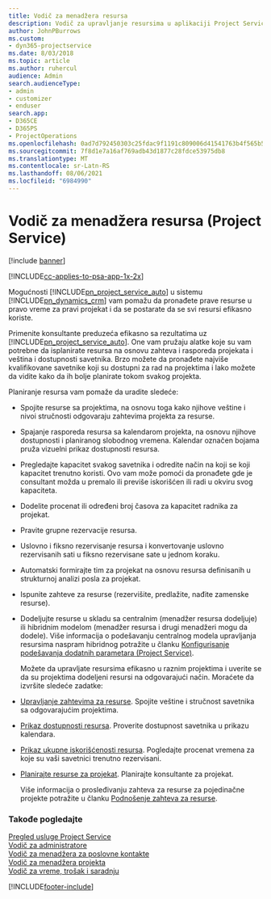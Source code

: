 ```yaml
---
title: Vodič za menadžera resursa
description: Vodič za upravljanje resursima u aplikaciji Project Service
author: JohnPBurrows
ms.custom:
- dyn365-projectservice
ms.date: 8/03/2018
ms.topic: article
ms.author: ruhercul
audience: Admin
search.audienceType:
- admin
- customizer
- enduser
search.app:
- D365CE
- D365PS
- ProjectOperations
ms.openlocfilehash: 0ad7d792450303c25fdac9f1191c809006d41541763b4f565b55abfa6da58a0a
ms.sourcegitcommit: 7f8d1e7a16af769adb43d1877c28fdce53975db8
ms.translationtype: MT
ms.contentlocale: sr-Latn-RS
ms.lasthandoff: 08/06/2021
ms.locfileid: "6984990"
---
```

# <a name="resource-manager-guide-project-service"></a>Vodič za menadžera resursa (Project Service)

[!include [banner](../includes/psa-now-project-operations.md)]

[!INCLUDE[cc-applies-to-psa-app-1x-2x](../includes/cc-applies-to-psa-app-1x-2x.md)]

Mogućnosti [!INCLUDE[pn_project_service_auto](../includes/pn-project-service-auto.md)] u sistemu [!INCLUDE[pn_dynamics_crm](../includes/pn-dynamics-crm.md)] vam pomažu da pronađete prave resurse u pravo vreme za pravi projekat i da se postarate da se svi resursi efikasno koriste.  
  
 Primenite konsultante preduzeća efikasno sa rezultatima uz [!INCLUDE[pn_project_service_auto](../includes/pn-project-service-auto.md)]. One vam pružaju alatke koje su vam potrebne da isplanirate resursa na osnovu zahteva i rasporeda projekata i veština i dostupnosti savetnika. Brzo možete da pronađete najviše kvalifikovane savetnike koji su dostupni za rad na projektima i lako možete da vidite kako da ih bolje planirate tokom svakog projekta.  
  
 Planiranje resursa vam pomaže da uradite sledeće:  
  
- Spojite resurse sa projektima, na osnovu toga kako njihove veštine i nivoi stručnosti odgovaraju zahtevima projekta za resurse.  
  
- Spajanje rasporeda resursa sa kalendarom projekta, na osnovu njihove dostupnosti i planiranog slobodnog vremena. Kalendar označen bojama pruža vizuelni prikaz dostupnosti resursa.  
  
- Pregledajte kapacitet svakog savetnika i odredite način na koji se koji kapacitet trenutno koristi. Ovo vam može pomoći da pronađete gde je consultant možda u premalo ili previše iskorišćen ili radi u okviru svog kapaciteta.  
  
- Dodelite procenat ili određeni broj časova za kapacitet radnika za projekat.  
  
- Pravite grupne rezervacije resursa.  
  
- Uslovno i fiksno rezervisanje resursa i konvertovanje uslovno rezervisanih sati u fiksno rezervisane sate u jednom koraku.  
  
- Automatski formirajte tim za projekat na osnovu resursa definisanih u strukturnoj analizi posla za projekat.  
  
- Ispunite zahteve za resurse (rezervišite, predlažite, nađite zamenske resurse).  
  
- Dodeljujte resurse u skladu sa centralnim (menadžer resursa dodeljuje) ili hibridnim modelom (menadžer resursa i drugi menadžeri mogu da dodele). Više informacija o podešavanju centralnog modela upravljanja resursima naspram hibridnog potražite u članku [Konfigurisanje podešavanja dodatnih parametara (Project Service)](../psa/configure-additional-parameters-settings.md).  
  
  Možete da upravljate resursima efikasno u raznim projektima i uverite se da su projektima dodeljeni resursi na odgovarajući način. Moraćete da izvršite sledeće zadatke:  
  
- [Upravljanje zahtevima za resurse](../psa/manage-resource-requests.md). Spojite veštine i stručnost savetnika sa odgovarajućim projektima.  
  
- [Prikaz dostupnosti resursa](../psa/view-resource-availability.md). Proverite dostupnost savetnika u prikazu kalendara.  
  
- [Prikaz ukupne iskorišćenosti resursa](../psa/view-resource-utilization.md). Pogledajte procenat vremena za koje su vaši savetnici trenutno rezervisani.  
  
- [Planirajte resurse za projekat](../psa/schedule-resources-project.md). Planirajte konsultante za projekat.  
  
  Više informacija o prosleđivanju zahteva za resurse za pojedinačne projekte potražite u članku [Podnošenje zahteva za resurse](../psa/submit-resource-requests.md).  
  
### <a name="see-also"></a>Takođe pogledajte  
 [Pregled usluge Project Service](../psa/overview.md)   
 [Vodič za administratore](../psa/admin-guide.md)   
 [Vodič za menadžera za poslovne kontakte](../psa/account-manager-guide.md)   
 [Vodič za menadžera projekta](../psa/project-manager-guide.md)   
 [Vodič za vreme, trošak i saradnju](../psa/time-expense-collaboration-guide.md)


[!INCLUDE[footer-include](../includes/footer-banner.md)]